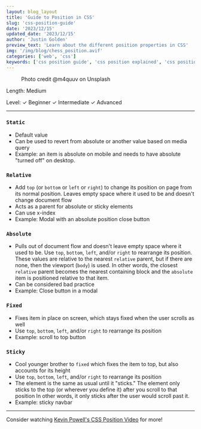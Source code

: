 ```yaml
---
layout: blog_layout
title: 'Guide to Position in CSS'
slug: 'css-position-guide'
date: '2023/12/15'
updated_date: '2023/12/15'
author: 'Justin Golden'
preview_text: 'Learn about the different position properties in CSS'
img: '/img/blog/chess_position.avif'
categories: ['web', 'css']
keywords: ['css position guide', 'css position explained', 'css position property']
---
```


<figure>
  <picture>
    <source type="image/avif" srcset="/img/blog/chess_position.avif" alt="">
    <img src="/img/blog/chess_position.jpg" alt="">
  </picture>
  <figcaption>Photo credit @m4quuv on Unsplash</figcaption>
</figure>

Length: Medium

Level: ✓ Beginner ✓ Intermediate ✓ Advanced

---

### `Static`

- Default value
- Can be used to revert from absolute or another value based on media query
- Example: an item is absolute on mobile and needs to have absolute "turned off" on desktop.

### `Relative`

- Add `top` (or `bottom` or `left` or `right`) to change its position on page from its normal position. Leaves empty space where it used to be and doesn't change document flow
- Acts as a parent for absolute or sticky elements
- Can use x-index
- Example: Modal with an absolute position close button

### `Absolute`

- Pulls out of document flow and doesn't leave empty space where it used to be. Use `top`, `bottom`, `left`, and/or `right` to rearrange its position. These values are relative to the nearest `relative` parent, but if there are none, then the viewport (`body`) is used. In other words, the closest `relative` parent becomes the nearest containing block and the `absolute` item is positioned relative to that item.
- Can be considered bad practice
- Example: Close button in a modal

### `Fixed`

- Fixes item in place on screen, which stays fixed when the user scrolls as well
- Use `top`, `bottom`, `left`, and/or `right` to rearrange its position
- Example: scroll to top button

### `Sticky`

- Cool younger brother to `fixed` which fixes the item to top, but also accounts for its height
- Use `top`, `bottom`, `left`, and/or `right` to rearrange its position
- The element is the same as usual until it "sticks." The element only sticks to the top (or wherever you define it) after you scroll to that position In other words, it only sticks after the user would scroll past it.
- Example: sticky navbar

---

Consider watching [Kevin Powell's CSS Position Video](https://youtu.be/fF_NVrd1s14?si=HBFfpx_e_H4_1Pun) for more!
